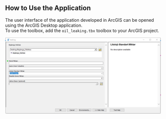 ## How to Use the Application

The user interface of the application developed in ArcGIS can be opened using the ArcGIS Desktop application.  
To use the toolbox, add the `oil_leaking.tbx` toolbox to your ArcGIS project.

![Toolbox Screenshot](../images/toolbox.jpg)